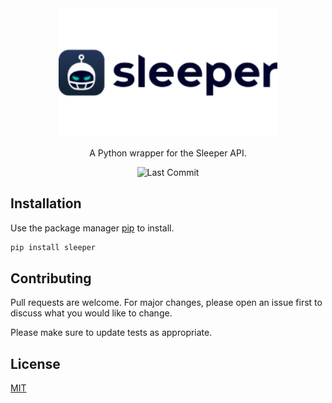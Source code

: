 <div align="center">

<img src="img/sleeper_full_logo.png" alt="wordfreak logo" width="350"/>

A Python wrapper for the Sleeper API.

![Last Commit](https://img.shields.io/github/last-commit/joeyagreco/sleeper)
</div>

## Installation

Use the package manager [pip](https://pip.pypa.io/en/stable/) to install.

```bash
pip install sleeper
```

## Contributing

Pull requests are welcome. For major changes, please open an issue first to discuss what you would like to change.

Please make sure to update tests as appropriate.

## License

[MIT](https://choosealicense.com/licenses/mit/)